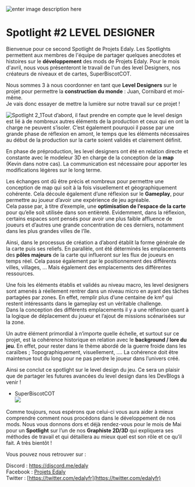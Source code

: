 ![enter image description here](https://www.edaly.fr/wp-content/uploads/2018/04/test88-1200x129.png)
# Spotlight #2 LEVEL DESIGNER

Bienvenue pour ce second Spotlight de Projets Edaly. Les Spotlights permettent aux membres de l'équipe de partager quelques anecdotes et histoires sur le **développement** des mods de Projets Edaly. Pour le mois d'avril, nous vous présenteront le travail de l'un des level Designers, nos créateurs de niveaux et de cartes, SuperBiscotCOT.

Nous sommes 3 à nous coordonner en tant que **Level Designers** sur le projet pour permettre la **construction du monde** : Juan, Cornibard et moi-même.  
Je vais donc essayer de mettre la lumière sur notre travail sur ce projet !

![Spotlight 2_1](https://www.edaly.fr/wp-content/uploads/2018/04/Spotlight_2_IMG_1-1024x576.png)Tout d’abord, il faut prendre en compte que le level design est lié à de nombreux autres éléments de la production et ceux qui en ont la charge ne peuvent s’isoler. C’est également pourquoi il passe par une grande phase de réflexion en amont, le temps que les éléments nécessaires au début de la production sur la carte soient validés et clairement définit.

En phase de préproduction, les level designers ont été en relation directe et constante avec le modeleur 3D en charge de la conception de la **map** (Kevin dans notre cas). La communication est nécessaire pour apporter les modifications légères sur le long terme.

Les échanges ont dû être précis et nombreux pour permettre une conception de map qui soit à la fois visuellement et géographiquement cohérente. Cela découle également d’une réflexion sur le **Gameplay**, pour permettre au joueur d’avoir une expérience de jeu agréable.  
Cela passe par, à titre d’exemple, une **optimisation de l’espace de la carte** pour qu’elle soit utilisée dans son entièreté. Evidemment, dans la réflexion, certains espaces sont pensés pour avoir une plus faible affluence de joueurs et d’autres une grande concentration de ces derniers, notamment dans les plus grandes villes de l’île.

Ainsi, dans le processus de création a d’abord établit la forme générale de la carte puis ses reliefs. En parallèle, ont été déterminés les emplacements des **pôles majeurs** de la carte qui influeront sur les flux de joueurs en temps réel. Cela passe également par le positionnement des différents villes, villages, … Mais également des emplacements des différentes ressources.

Une fois les éléments établis et validés au niveau macro, les level designers sont amenés à réellement rentrer dans un niveau micro en ayant des tâches partagées par zones. En effet, remplir plus d’une centaine de km² qui restent intéressants dans le gameplay est un véritable challenge.  
Dans la conception des différents emplacements il y a une réflexion quant à la logique de déplacement du joueur et l’ajout de missions scénarisées sur la zone.

Un autre élément primordial à n’importe quelle échelle, et surtout sur ce projet, est la cohérence historique en relation avec le **background / lore du jeu**. En effet, pour rester dans le thème abordé de la guerre froide dans les caraïbes ; Topographiquement, visuellement, …. La cohérence doit être maintenue tout du long pour ne pas perdre le joueur dans l’univers créé.

Ainsi se conclut ce spotlight sur le level design du jeu. Ce sera un plaisir que de partager les futures avancées du level design dans les DevBlogs à venir !  
- SuperBiscotCOT  
![](https://www.edaly.fr/wp-content/uploads/2018/04/Spotlight_2_IMG_2-1024x445.png)

Comme toujours, nous espérons que celui-ci vous aura aider à mieux comprendre comment nous procédons dans le développement de nos mods. Nous vous donnons dors et déjà rendez-vous pour le mois de Mai pour un **Spotlight** sur l’un de nos **Graphiste 2D/3D** qui expliquera ses méthodes de travail et qui détaillera au mieux quel est son rôle et ce qu’il fait. A très bientôt !

Vous pouvez nous retrouver sur :

Discord : [https://discord.me/edaly  
](https://discord.me/edaly)Facebook : [Projets Edaly](https://www.facebook.com/Projets-Edaly-216092102257899/)  
Twitter : [https://twitter.com/edalyfr](https://twitter.com/edalyfr)
